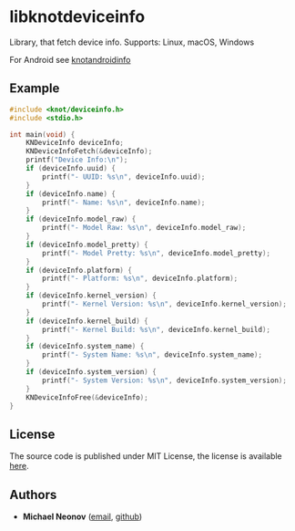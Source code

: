 # libknotdeviceinfo

Library, that fetch device info. Supports: Linux, macOS, Windows

For Android see [knotandroidinfo](https://github.com/noseam-env/flowdrop-android/tree/master/knotandroidinfo)

## Example

```c
#include <knot/deviceinfo.h>
#include <stdio.h>

int main(void) {
    KNDeviceInfo deviceInfo;
    KNDeviceInfoFetch(&deviceInfo);
    printf("Device Info:\n");
    if (deviceInfo.uuid) {
        printf("- UUID: %s\n", deviceInfo.uuid);
    }
    if (deviceInfo.name) {
        printf("- Name: %s\n", deviceInfo.name);
    }
    if (deviceInfo.model_raw) {
        printf("- Model Raw: %s\n", deviceInfo.model_raw);
    }
    if (deviceInfo.model_pretty) {
        printf("- Model Pretty: %s\n", deviceInfo.model_pretty);
    }
    if (deviceInfo.platform) {
        printf("- Platform: %s\n", deviceInfo.platform);
    }
    if (deviceInfo.kernel_version) {
        printf("- Kernel Version: %s\n", deviceInfo.kernel_version);
    }
    if (deviceInfo.kernel_build) {
        printf("- Kernel Build: %s\n", deviceInfo.kernel_build);
    }
    if (deviceInfo.system_name) {
        printf("- System Name: %s\n", deviceInfo.system_name);
    }
    if (deviceInfo.system_version) {
        printf("- System Version: %s\n", deviceInfo.system_version);
    }
    KNDeviceInfoFree(&deviceInfo);
}
```

## License

The source code is published under MIT License, the license is available [here](https://github.com/noseam-env/knotdeviceinfo/blob/master/LICENSE).

## Authors

- **Michael Neonov** ([email](mailto:two.nelonn@gmail.com), [github](https://github.com/Nelonn))
